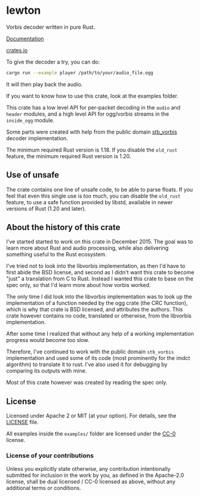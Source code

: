 # lewton

Vorbis decoder written in pure Rust.

[Documentation](https://docs.rs/crate/lewton/0.6.2)

[crates.io](https://crates.io/crates/lewton)

To give the decoder a try, you can do:
```sh
cargo run --example player /path/to/your/audio_file.ogg
```
It will then play back the audio.

If you want to know how to use this crate, look at the examples folder.

This crate has a low level API for per-packet decoding in the `audio` and `header` modules,
and a high level API for ogg/vorbis streams in the `inside_ogg` module.

Some parts were created with help from the public domain
[stb_vorbis](http://nothings.org/stb_vorbis/) decoder implementation.

The minimum required Rust version is 1.18. If you disable the `old_rust` feature, the minimum required Rust version is 1.20.

## Use of unsafe

The crate contains one line of unsafe code, to be able to parse floats.
If you feel that even this single use is too much, you can
disable the `old_rust` feature, to use a safe function provided by
libstd, available in newer versions of Rust (1.20 and later).

## About the history of this crate

I've started started to work on this crate in December 2015.
The goal was to learn more about Rust and audio processing,
while also delivering something useful to the Rust ecosystem.

I've tried not to look into the libvorbis implementation,
as then I'd have to first abide the BSD license, and second
as I didn't want this crate to become "just" a translation
from C to Rust. Instead I wanted this crate to base on the
spec only, so that I'd learn more about how vorbis worked.

The only time I did look into the libvorbis implementation
was to look up the implementation of a function needed by
the ogg crate (the CRC function), which is why that crate
is BSD licensed, and attributes the authors.
This crate however contains no code, translated or
otherwise, from the libvorbis implementation.

After some time I realized that without any help of a working
implementation progress would become too slow.

Therefore, I've continued to work with the public domain
`stb_vorbis` implementation and used some of its
code (most prominently for the imdct algorithm) to
translate it to rust. I've also used it for debugging by
comparing its outputs with mine.

Most of this crate however was created by reading the spec
only.

## License

Licensed under Apache 2 or MIT (at your option). For details, see the [LICENSE](LICENSE) file.

All examples inside the `examples/` folder are licensed under the
[CC-0](https://creativecommons.org/publicdomain/zero/1.0/) license.

### License of your contributions

Unless you explicitly state otherwise, any contribution intentionally submitted for
inclusion in the work by you, as defined in the Apache-2.0 license,
shall be dual licensed / CC-0 licensed as above, without any additional terms or conditions.
